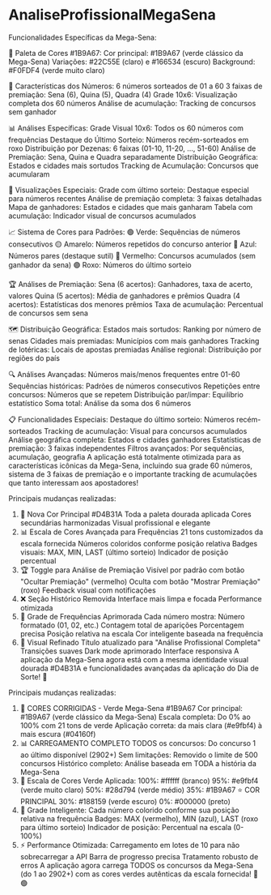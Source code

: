 # AnaliseProfissionalMegaSena

Funcionalidades Específicas da Mega-Sena:

🎨 Paleta de Cores #1B9A67:
Cor principal: #1B9A67 (verde clássico da Mega-Sena)
Variações: #22C55E (claro) e #166534 (escuro)
Background: #F0FDF4 (verde muito claro)

🎯 Características dos Números:
6 números sorteados de 01 a 60
3 faixas de premiação: Sena (6), Quina (5), Quadra (4)
Grade 10x6: Visualização completa dos 60 números
Análise de acumulação: Tracking de concursos sem ganhador

📊 Análises Específicas:
Grade Visual 10x6: Todos os 60 números com frequências
Destaque do Último Sorteio: Números recém-sorteados em roxo
Distribuição por Dezenas: 6 faixas (01-10, 11-20, ..., 51-60)
Análise de Premiação: Sena, Quina e Quadra separadamente
Distribuição Geográfica: Estados e cidades mais sortudos
Tracking de Acumulação: Concursos que acumularam

🎲 Visualizações Especiais:
Grade com último sorteio: Destaque especial para números recentes
Análise de premiação completa: 3 faixas detalhadas
Mapa de ganhadores: Estados e cidades que mais ganharam
Tabela com acumulação: Indicador visual de concursos acumulados

📈 Sistema de Cores para Padrões:
🟢 Verde: Sequências de números consecutivos
🟡 Amarelo: Números repetidos do concurso anterior
🔵 Azul: Números pares (destaque sutil)
🔴 Vermelho: Concursos acumulados (sem ganhador da sena)
🟣 Roxo: Números do último sorteio

🏆 Análises de Premiação:
Sena (6 acertos): Ganhadores, taxa de acerto, valores
Quina (5 acertos): Média de ganhadores e prêmios
Quadra (4 acertos): Estatísticas dos menores prêmios
Taxa de acumulação: Percentual de concursos sem sena

🗺️ Distribuição Geográfica:
Estados mais sortudos: Ranking por número de senas
Cidades mais premiadas: Municípios com mais ganhadores
Tracking de lotéricas: Locais de apostas premiadas
Análise regional: Distribuição por regiões do país

🔍 Análises Avançadas:
Números mais/menos frequentes entre 01-60
Sequências históricas: Padrões de números consecutivos
Repetições entre concursos: Números que se repetem
Distribuição par/ímpar: Equilíbrio estatístico
Soma total: Análise da soma dos 6 números

📋 Funcionalidades Especiais:
Destaque do último sorteio: Números recém-sorteados
Tracking de acumulação: Visual para concursos acumulados
Análise geográfica completa: Estados e cidades ganhadores
Estatísticas de premiação: 3 faixas independentes
Filtros avançados: Por sequências, acumulação, geografia
A aplicação está totalmente otimizada para as características icônicas da Mega-Sena, incluindo sua grade 60 números, sistema de 3 faixas de premiação e o importante tracking de acumulações que tanto interessam aos apostadores!

Principais mudanças realizadas:
1. 🎯 Nova Cor Principal #D4B31A
Toda a paleta dourada aplicada
Cores secundárias harmonizadas
Visual profissional e elegante
2. 📊 Escala de Cores Avançada para Frequências
21 tons customizados da escala fornecida
Números coloridos conforme posição relativa
Badges visuais: MAX, MIN, LAST (último sorteio)
Indicador de posição percentual
3. 🏆 Toggle para Análise de Premiação
Visível por padrão com botão "Ocultar Premiação" (vermelho)
Oculta com botão "Mostrar Premiação" (roxo)
Feedback visual com notificações
4. ❌ Seção Histórico Removida
Interface mais limpa e focada
Performance otimizada
5. 🎯 Grade de Frequências Aprimorada
Cada número mostra:
Número formatado (01, 02, etc.)
Contagem total de aparições
Porcentagem precisa
Posição relativa na escala
Cor inteligente baseada na frequência
6. 🎨 Visual Refinado
Título atualizado para "Análise Profissional Completa"
Transições suaves
Dark mode aprimorado
Interface responsiva
A aplicação da Mega-Sena agora está com a mesma identidade visual dourada #D4B31A e funcionalidades avançadas da aplicação do Dia de Sorte! 🎉


Principais mudanças realizadas:
1. 🎨 CORES CORRIGIDAS - Verde Mega-Sena #1B9A67
Cor principal: #1B9A67 (verde clássico da Mega-Sena)
Escala completa: Do 0% ao 100% com 21 tons de verde
Aplicação correta: da mais clara (#e9fbf4) à mais escura (#04160f)
2. 📊 CARREGAMENTO COMPLETO
TODOS os concursos: Do concurso 1 ao último disponível (2902+)
Sem limitações: Removido o limite de 500 concursos
Histórico completo: Análise baseada em TODA a história da Mega-Sena
3. 🎨 Escala de Cores Verde Aplicada:
100%: #ffffff (branco)
95%: #e9fbf4 (verde muito claro)
50%: #28d794 (verde médio)
35%: #1B9A67 ⭐ COR PRINCIPAL
30%: #188159 (verde escuro)
0%: #000000 (preto)
4. 🎯 Grade Inteligente:
Cada número colorido conforme sua posição relativa na frequência
Badges: MAX (vermelho), MIN (azul), LAST (roxo para último sorteio)
Indicador de posição: Percentual na escala (0-100%)
5. ⚡ Performance Otimizada:
Carregamento em lotes de 10 para não sobrecarregar a API
Barra de progresso precisa
Tratamento robusto de erros
A aplicação agora carrega TODOS os concursos da Mega-Sena (do 1 ao 2902+) com as cores verdes autênticas da escala fornecida! 🎰🟢